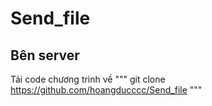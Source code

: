 # Send_file
## Bên server
Tải code chương trình về
"""
git clone https://github.com/hoangducccc/Send_file
"""
